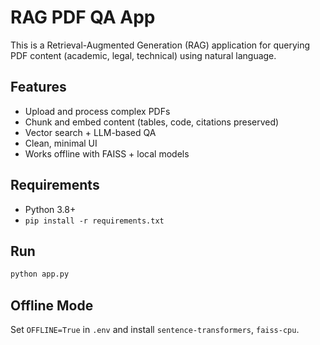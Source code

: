 # RAG PDF QA App

This is a Retrieval-Augmented Generation (RAG) application for querying PDF content (academic, legal, technical) using natural language.

## Features
- Upload and process complex PDFs
- Chunk and embed content (tables, code, citations preserved)
- Vector search + LLM-based QA
- Clean, minimal UI
- Works offline with FAISS + local models

## Requirements
- Python 3.8+
- `pip install -r requirements.txt`

## Run
```bash
python app.py
```

## Offline Mode
Set `OFFLINE=True` in `.env` and install `sentence-transformers`, `faiss-cpu`.
